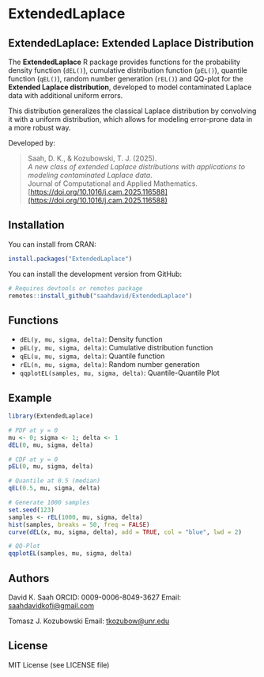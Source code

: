 
# ExtendedLaplace

## ExtendedLaplace: Extended Laplace Distribution

The **ExtendedLaplace** R package provides functions for the probability density function (`dEL()`), cumulative distribution function (`pEL()`), quantile function (`qEL()`), random number generation (`rEL()`) and QQ-plot for the **Extended Laplace distribution**, developed to model contaminated Laplace data with additional uniform errors.

This distribution generalizes the classical Laplace distribution by convolving it with a uniform distribution, which allows for modeling error-prone data in a more robust way.

Developed by: 

> Saah, D. K., & Kozubowski, T. J. (2025).  
> *A new class of extended Laplace distributions with applications to modeling contaminated Laplace data*.  
> Journal of Computational and Applied Mathematics.  
> [https://doi.org/10.1016/j.cam.2025.116588](https://doi.org/10.1016/j.cam.2025.116588)


## Installation


You can install from CRAN:

```r
install.packages("ExtendedLaplace")
```

You can install the development version from GitHub:

```r
# Requires devtools or remotes package
remotes::install_github("saahdavid/ExtendedLaplace")
```

## Functions

* `dEL(y, mu, sigma, delta)`: Density function
* `pEL(y, mu, sigma, delta)`: Cumulative distribution function
* `qEL(u, mu, sigma, delta)`: Quantile function
* `rEL(n, mu, sigma, delta)`: Random number generation
* `qqplotEL(samples, mu, sigma, delta)`: Quantile-Quantile Plot

## Example

```r
library(ExtendedLaplace)

# PDF at y = 0
mu <- 0; sigma <- 1; delta <- 1
dEL(0, mu, sigma, delta)

# CDF at y = 0
pEL(0, mu, sigma, delta)

# Quantile at 0.5 (median)
qEL(0.5, mu, sigma, delta)

# Generate 1000 samples
set.seed(123)
samples <- rEL(1000, mu, sigma, delta)
hist(samples, breaks = 50, freq = FALSE)
curve(dEL(x, mu, sigma, delta), add = TRUE, col = "blue", lwd = 2)

# QQ-Plot 
qqplotEL(samples, mu, sigma, delta)
```

## Authors

David K. Saah
ORCID: 0009-0006-8049-3627
Email: [saahdavidkofi@gmail.com](mailto:saahdavidkofi@gmail.com)


Tomasz J. Kozubowski
Email: [tkozubow@unr.edu](mailto:tkozubow@unr.edu)


## License

MIT License (see LICENSE file)

